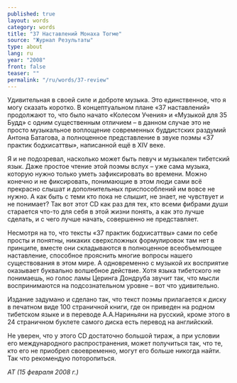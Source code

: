 ```yaml
---
published: true
layout: words
category: words
title: "37 Наставлений Монаха Тогме"
source: "Журнал Результаты"
type: about
lang: ru
year: "2008"
front: false
teaser: ""
permalink: "/ru/words/37-review"
---
```


 	
Удивительная в своей силе и доброте музыка. Это единственное, что я могу сказать коротко. В концептуальном плане «37 наставлений» продолжают то, что было начато «Колесом Учения» и «Музыкой для 35 Будд» с одним существенным отличием – в данном случае это не просто музыкальное воплощение современных буддистских раздумий Антона Батагова, а полноценное представление в звуке поэмы «37 практик бодхисаттвы», написанной ещё в XIV веке.

Я и не подозревал, насколько может быть певуч и музыкален тибетский язык. Даже простое чтение этой поэмы вслух – уже сама музыка, которую нужно только уметь зафиксировать во времени. Можно конечно и не фиксировать, понимающие в этом люди сами всё прекрасно слышат и дополнительных приспособлений им вовсе не нужно. А как быть с теми кто пока не слышит, не знает, не чувствует и не понимает? Так вот этот CD как раз для тех, кто всеми фибрами души старается что-то для себя в этой жизни понять, а как это лучше сделать, и с чего лучше начать, совершенно не представляет.

Несмотря на то, что тексты «37 практик бодхисаттвы» сами по себе просты и понятны, никаких сверхсложных формулировок там нет в принципе, вместе они складываются в полноценное всеобъемлющее наставление, способное прояснить многие вопросы нашего существования в этом мире. А одновременно с музыкой их восприятие оказывает буквально волшебное действие. Хотя языка тибетского не понимаешь, но голос ламы Церинга Дондруба звучит так, что мысли воспринимаются на подсознательном уровне – вот что удивительно.

Издание задумано и сделано так, что текст поэмы прилагается к диску в печатном виде 100 страничной книги, где он приведен на родном тибетском языке и в переводе А.А.Нариньяни на русский, кроме этого в 24 страничном буклете самого диска есть перевод на английский.

Не уверен, что у этого CD достаточно большой тираж, а при условии его международного распространения, может получиться так, что те, кто его не приобрел своевременно, могут его больше никогда найти. Так что рекомендую поторопиться.

 

_АТ (15 февраля 2008 г.)_